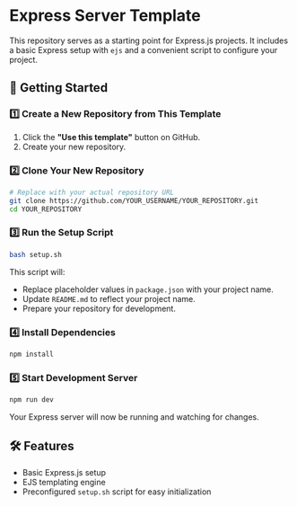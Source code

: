 # Express Server Template

This repository serves as a starting point for Express.js projects. It includes a basic Express setup with `ejs` and a convenient script to configure your project.

## 🚀 Getting Started

### 1️⃣ Create a New Repository from This Template

1. Click the **"Use this template"** button on GitHub.
2. Create your new repository.

### 2️⃣ Clone Your New Repository

```bash
# Replace with your actual repository URL
git clone https://github.com/YOUR_USERNAME/YOUR_REPOSITORY.git
cd YOUR_REPOSITORY
```

### 3️⃣ Run the Setup Script

```bash
bash setup.sh
```

This script will:

- Replace placeholder values in `package.json` with your project name.
- Update `README.md` to reflect your project name.
- Prepare your repository for development.

### 4️⃣ Install Dependencies

```bash
npm install
```

### 5️⃣ Start Development Server

```bash
npm run dev
```

Your Express server will now be running and watching for changes.

## 🛠 Features

- Basic Express.js setup
- EJS templating engine
- Preconfigured `setup.sh` script for easy initialization
